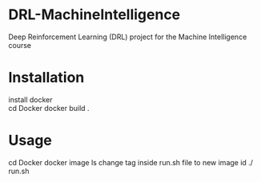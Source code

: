 # DRL-MachineIntelligence
Deep Reinforcement Learning (DRL) project for the Machine Intelligence course

# Installation
install docker  
cd Docker
docker build .


# Usage
cd Docker
docker image ls
change tag inside run.sh file to new image id
./ run.sh
